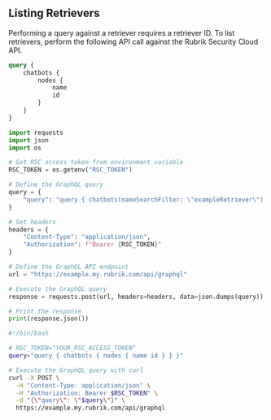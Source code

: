 ## Listing Retrievers

Performing a query against a retriever requires a retriever ID. To list retrievers, perform the following API call against the Rubrik Security Cloud API.

```graphql
query {
    chatbots {
        nodes {
            name
            id
        }
    }
}
```

```python
import requests
import json
import os

# Get RSC access token from environment variable
RSC_TOKEN = os.getenv("RSC_TOKEN")

# Define the GraphQL query
query = {
    "query": "query { chatbots(nameSearchFilter: \"exampleRetriever\") { nodes { name id } } }"
}

# Set headers
headers = {
    "Content-Type": "application/json",
    "Authorization": f"Bearer {RSC_TOKEN}"
}

# Define the GraphQL API endpoint
url = "https://example.my.rubrik.com/api/graphql"

# Execute the GraphQL query
response = requests.post(url, headers=headers, data=json.dumps(query))

# Print the response
print(response.json())
```

```bash
#!/bin/bash

# RSC_TOKEN="YOUR_RSC_ACCESS_TOKEN"
query="query { chatbots { nodes { name id } } }"

# Execute the GraphQL query with curl
curl -X POST \
  -H "Content-Type: application/json" \
  -H "Authorization: Bearer $RSC_TOKEN" \
  -d "{\"query\": \"$query\"}" \
  https://example.my.rubrik.com/api/graphql
```
